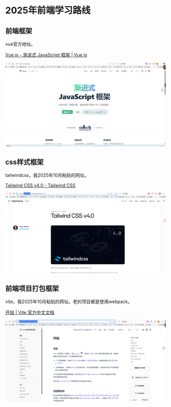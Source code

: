 # 2025年前端学习路线

## 前端框架

vue官方地址。

[Vue.js - 渐进式 JavaScript 框架 | Vue.js](https://cn.vuejs.org/)

![image-20251002184308997](demo01_2025_10_02_01.assets/image-20251002184308997.png)

## css样式框架

tailwindcss，我2025年10月粘贴的网址。

[Tailwind CSS v4.0 - Tailwind CSS](https://tailwindcss.com/blog/tailwindcss-v4)

![image-20251002184142190](demo01_2025_10_02_01.assets/image-20251002184142190.png)







## 前端项目打包框架

vite，我2025年10月粘贴的网址。老的项目都是使用webpack。

[开始 | Vite 官方中文文档](https://vitejs.cn/vite3-cn/guide/)

![image-20251002184244126](demo01_2025_10_02_01.assets/image-20251002184244126.png)



















